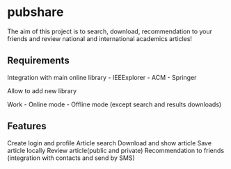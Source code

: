 pubshare
========

The aim of this project is to search, download, recommendation to your friends and review national and international academics articles!

Requirements
------------

Integration with main online library
    - IEEExplorer
    - ACM
    - Springer

Allow to add new library

Work
    - Online mode
    - Offline mode (except search and results downloads)

Features
-------

Create login and profile
Article search
Download and show article
Save article locally
Review article(public and private)
Recommendation to friends (integration with contacts and send by SMS)






